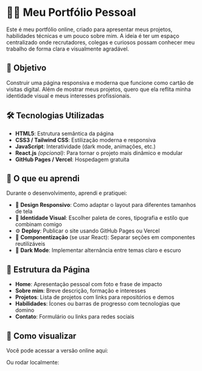 
# 👨‍💻 Meu Portfólio Pessoal

Este é meu portfólio online, criado para apresentar meus projetos, habilidades técnicas e um pouco sobre mim. A ideia é ter um espaço centralizado onde recrutadores, colegas e curiosos possam conhecer meu trabalho de forma clara e visualmente agradável.

## 🎯 Objetivo

Construir uma página responsiva e moderna que funcione como cartão de visitas digital. Além de mostrar meus projetos, quero que ela reflita minha identidade visual e meus interesses profissionais.

## 🛠️ Tecnologias Utilizadas

- **HTML5**: Estrutura semântica da página
- **CSS3 / Tailwind CSS**: Estilização moderna e responsiva
- **JavaScript**: Interatividade (dark mode, animações, etc.)
- **React.js** *(opcional)*: Para tornar o projeto mais dinâmico e modular
- **GitHub Pages / Vercel**: Hospedagem gratuita

## 🧠 O que eu aprendi

Durante o desenvolvimento, aprendi e pratiquei:

- 📐 **Design Responsivo**: Como adaptar o layout para diferentes tamanhos de tela
- 🎨 **Identidade Visual**: Escolher paleta de cores, tipografia e estilo que combinam comigo
- ⚙️ **Deploy**: Publicar o site usando GitHub Pages ou Vercel
- 🧩 **Componentização** (se usar React): Separar seções em componentes reutilizáveis
- 🌙 **Dark Mode**: Implementar alternância entre temas claro e escuro

## 📸 Estrutura da Página

- **Home**: Apresentação pessoal com foto e frase de impacto
- **Sobre mim**: Breve descrição, formação e interesses
- **Projetos**: Lista de projetos com links para repositórios e demos
- **Habilidades**: Ícones ou barras de progresso com tecnologias que domino
- **Contato**: Formulário ou links para redes sociais

## 🚀 Como visualizar

Você pode acessar a versão online aqui: 

Ou rodar localmente:
